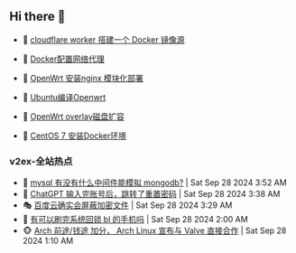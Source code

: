 ## Hi there 👋

<!--
**dkyg666/dkyg666** is a ✨ _special_ ✨ repository because its `README.md` (this file) appears on your GitHub profile.

Here are some ideas to get you started:

- 🔭 I’m currently working on ...
- 🌱 I’m currently learning ...
- 👯 I’m looking to collaborate on ...
- 🤔 I’m looking for help with ...
- 💬 Ask me about ...
- 📫 How to reach me: ...
- 😄 Pronouns: ...
- ⚡ Fun fact: ...
-->

<!-- BLOG-POST-LIST:START -->
- 🦩 [cloudflare worker 搭建一个 Docker 镜像源](http://blog.1996099.xyz/archives/cloudflare-worker-da-jian-yi-ge-docker-jing-xiang-zhan) 

- 🚦 [Docker配置网络代理](http://blog.1996099.xyz/archives/dockerpei-zhi-wang-luo-dai-li) 

- 🫶 [OpenWrt 安装nginx 模块化部署](http://blog.1996099.xyz/archives/openwrt-an-zhuang-nginx-mo-kuai-hua-bu-shu) 

- 🦄 [Ubuntu编译Openwrt](http://blog.1996099.xyz/archives/ubuntuzi-bian-yi-openwrt) 

- 🐻 [OpenWrt overlay磁盘扩容](http://blog.1996099.xyz/archives/openwrt-overlay) 

- 🤖 [CentOS 7 安装Docker环境](http://blog.1996099.xyz/archives/centos-docker) 
<!-- BLOG-POST-LIST:END -->

### v2ex-全站热点
<!-- v2ex:START -->
- 🥸 [mysql 有没有什么中间件能模拟 mongodb?](https://www.v2ex.com/t/1076510#reply3) | Sat Sep 28 2024 3:52 AM
- 🤗 [ChatGPT 输入完账号后，跳转了重置密码](https://www.v2ex.com/t/1076504#reply3) | Sat Sep 28 2024 3:38 AM
- 🎭 [百度云确实会屏蔽加密文件](https://www.v2ex.com/t/1076501#reply18) | Sat Sep 28 2024 3:29 AM
- 🥷 [有可以刷完系统回锁 bl 的手机吗](https://www.v2ex.com/t/1076487#reply3) | Sat Sep 28 2024 2:00 AM
- 🐵 [Arch 前途/钱途 加分， Arch Linux 宣布与 Valve 直接合作](https://www.v2ex.com/t/1076475#reply6) | Sat Sep 28 2024 1:10 AM<!-- v2ex:END -->

